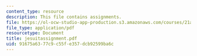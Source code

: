 ```yaml
---
content_type: resource
description: This file contains assignments.
file: https://ol-ocw-studio-app-production.s3.amazonaws.com/courses/21a-441-the-conquest-of-america-spring-2004/91675a6377c9c55fe357dcb92599ba6c_jesuitassignment.pdf
file_type: application/pdf
resourcetype: Document
title: jesuitassignment.pdf
uid: 91675a63-77c9-c55f-e357-dcb92599ba6c
---
```

